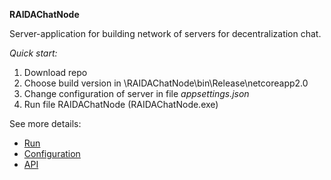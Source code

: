 **RAIDAChatNode**

Server-application for building network of servers for decentralization chat.

_Quick start:_

1. Download repo
1. Choose build version in \RAIDAChatNode\bin\Release\netcoreapp2.0
1. Change configuration of server in file _appsettings.json_
1. Run file RAIDAChatNode (RAIDAChatNode.exe)

See more details:
* [Run](https://github.com/mDev86/RAIDAChatNode/wiki/Sarting-app)
* [Configuration](https://github.com/mDev86/RAIDAChatNode/wiki/Configuration)
* [API](https://github.com/mDev86/RAIDAChatNode/wiki/API)